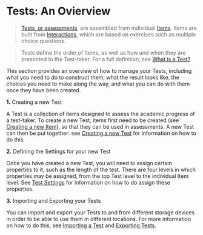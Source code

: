 <!--
created_at: 2016-12-15
authors:         
    - "Catherine Pease"
--> 

# Tests: An Ovierview

>[Tests, or assessments](../appendix/glossary.md#test), are assembled from individual [Items](../appendix/glossary.md#item). Items are built from [Interactions](../appendix/glossary.md#interaction), which are based on exercises such as multiple choice questions.

>Tests define the order of Items, as well as how and when they are presented to the Test-taker. For a full definition, see [What is a Test?](../tests/what-is-a-test.md).


This section provides an overview of how to manage your Tests, including what you need to do to construct them, what the result looks like, the choices you need to make along the way, and what you can do with them once they have been created.

**1.** Creating a new Test

A Test is a collection of items designed to assess the academic progress of a test-taker. To create a new Test, items first need to be created (see [Creating a new Item](../items/creating-a-new-item.md)), so that they can be used in assessments. A new Test can then be put together: see [Creating a new Test]() for information on how to do this.


**2.** Defining the Settings for your new Test

Once you have created a new Test, you will need to assign certain properties to it, such as the length of the test. There are four levels in which properties may be assigned, from the top Test level to the individual Item level. See [Test Settings](../tests/tests-settings.md) for information on how to do assign these properties.


**3.** Importing and Exporting your Tests

You can import and export your Tests to and from different storage devices in order to be able to use them in different locations. For more information on how to do this, see [Importing a Test](../tests/importing-a-test.md) and [Exporting Tests](../tests/exporting-tests.md).